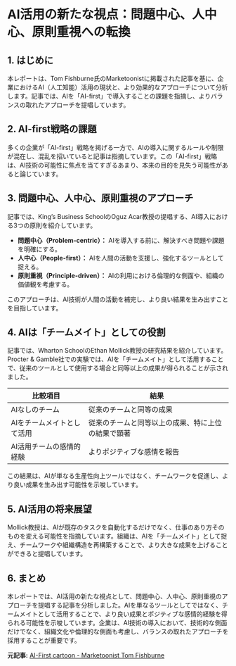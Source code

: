# AI活用の新たな視点：問題中心、人中心、原則重視への転換

## 1. はじめに

本レポートは、Tom Fishburne氏のMarketoonistに掲載された記事を基に、企業におけるAI（人工知能）活用の現状と、より効果的なアプローチについて分析します。記事では、AIを「AI-first」で導入することの課題を指摘し、よりバランスの取れたアプローチを提唱しています。

## 2. AI-first戦略の課題

多くの企業が「AI-first」戦略を掲げる一方で、AIの導入に関するルールや制限が混在し、混乱を招いていると記事は指摘しています。この「AI-first」戦略は、AI技術の可能性に焦点を当てすぎるあまり、本来の目的を見失う可能性があると論じています。

## 3. 問題中心、人中心、原則重視のアプローチ

記事では、King’s Business SchoolのOguz Acar教授の提唱する、AI導入における3つの原則を紹介しています。

* **問題中心（Problem-centric）：** AIを導入する前に、解決すべき問題や課題を明確にする。
* **人中心（People-first）：** AIを人間の活動を支援し、強化するツールとして捉える。
* **原則重視（Principle-driven）：** AIの利用における倫理的な側面や、組織の価値観を考慮する。

このアプローチは、AI技術が人間の活動を補完し、より良い結果を生み出すことを目指しています。

## 4. AIは「チームメイト」としての役割

記事では、Wharton SchoolのEthan Mollick教授の研究結果を紹介しています。Procter & Gamble社での実験では、AIを「チームメイト」として活用することで、従来のツールとして使用する場合と同等以上の成果が得られることが示されました。

| 比較項目 | 結果 |
|---|---|
| AIなしのチーム | 従来のチームと同等の成果 |
| AIをチームメイトとして活用 | 従来のチームと同等以上の成果、特に上位の結果で顕著 |
| AI活用チームの感情的経験 | よりポジティブな感情を報告 |

この結果は、AIが単なる生産性向上ツールではなく、チームワークを促進し、より良い成果を生み出す可能性を示唆しています。

## 5. AI活用の将来展望

Mollick教授は、AIが既存のタスクを自動化するだけでなく、仕事のあり方そのものを変える可能性を指摘しています。組織は、AIを「チームメイト」として捉え、チームワークや組織構造を再構築することで、より大きな成果を上げることができると提唱しています。

## 6. まとめ

本レポートでは、AI活用の新たな視点として、問題中心、人中心、原則重視のアプローチを提唱する記事を分析しました。AIを単なるツールとしてではなく、チームメイトとして活用することで、より良い成果とポジティブな感情的経験を得られる可能性を示唆しています。企業は、AI技術の導入において、技術的な側面だけでなく、組織文化や倫理的な側面も考慮し、バランスの取れたアプローチを採用することが重要です。


**元記事:** [AI-First cartoon - Marketoonist Tom Fishburne](https://marketoonist.com/2025/03/ai-first.html)